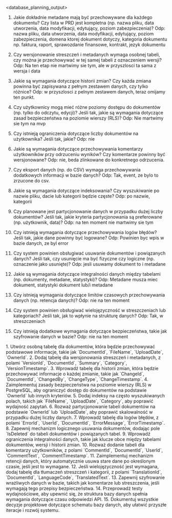 <database_planning_output>
<pytania>
1. Jakie dokładnie metadane mają być przechowywane dla każdego dokumentu? Czy lista w PRD jest kompletna (np. nazwa pliku, data utworzenia, data modyfikacji, edytujący, poziom zabezpieczenia)?
Odp: nazwa pliku, data utworzenia, data modyfikacji, edytujący, poziom zabezpieczenia, domena ktorej dokument dotyczy, kategoria dokumentu np. faktura, raport, sprawozdanie finansowe, kontrakt, jezyk dokumentu

2. Czy wersjonowanie streszczeń i metadanych wymaga osobnej tabeli, czy można je przechowywać w tej samej tabeli z oznaczeniem wersji?
Odp: Na ten etap nie martwimy sie tym, ale w przyszlosci ta sama z wersja i data

3. Jakie są wymagania dotyczące historii zmian? Czy każda zmiana powinna być zapisywana z pełnym zestawem danych, czy tylko różnice?
Odp: w przyszlosci z pelnym zestawem danych, teraz omijamy ten punkt.

4. Czy użytkownicy mogą mieć różne poziomy dostępu do dokumentów (np. tylko do odczytu, edycji)? Jeśli tak, jakie są wymagania dotyczące zasad bezpieczeństwa na poziomie wierszy (RLS)?
Odp: Nie martwimy sie tym na mvp

5. Czy istnieją ograniczenia dotyczące liczby dokumentów na użytkownika? Jeśli tak, jakie?
Odp: nie

6. Jakie są wymagania dotyczące przechowywania komentarzy użytkowników przy odrzuceniu wyników? Czy komentarze powinny być wersjonowane?
Odp: nie, beda zlinkowane do konkretnego odrzucenia.

7. Czy eksport danych (np. do CSV) wymaga przechowywania dodatkowych informacji w bazie danych? 
Odp: Tak, event, ze bylo to zrzucone do csv.

8. Jakie są wymagania dotyczące indeksowania? Czy wyszukiwanie po nazwie pliku, dacie lub kategorii będzie częste?
Odp: po nazwie, kategorii

9. Czy planowane jest partycjonowanie danych w przypadku dużej liczby dokumentów? Jeśli tak, jakie kryteria partycjonowania są preferowane (np. użytkownik, data)?
Odp: na ten moment nie martwimy sie tym

10. Czy istnieją wymagania dotyczące przechowywania logów błędów? Jeśli tak, jakie dane powinny być logowane?
Odp: Powinien byc wpis w bazie danych, ze byl error

11. Czy system powinien obsługiwać usuwanie dokumentów i powiązanych danych? Jeśli tak, czy usunięcie ma być fizyczne czy logiczne (np. oznaczenie jako usunięte)?
Odp: jesli usuwamy dokument to i metadane

12. Jakie są wymagania dotyczące integralności danych między tabelami (np. dokumenty, metadane, statystyki)?
Odp: Metadane musza miec dokument, statystyki dokument lub/i metadane

13. Czy istnieją wymagania dotyczące limitów czasowych przechowywania danych (np. retencja danych)?
Odp: nie na ten moment

14. Czy system powinien obsługiwać wielojęzyczność w streszczeniach lub kategoriach? Jeśli tak, jak to wpłynie na strukturę danych?
Odp: Tak, w streszczeniach 

15. Czy istnieją dodatkowe wymagania dotyczące bezpieczeństwa, takie jak szyfrowanie danych w bazie?
Odp: nie na ten moment

</pytania>

<rekomendacje>
1. Utwórz osobną tabelę dla dokumentów, która będzie przechowywać podstawowe informacje, takie jak `DocumentId`, `FileName`, `UploadDate`, `OwnerId`.
2. Dodaj tabelę dla wersjonowania streszczeń i metadanych, z polami `VersionId`, `DocumentId`, `Summary`, `Category`, `VersionTimestamp`.
3. Wprowadź tabelę dla historii zmian, która będzie przechowywać informacje o każdej zmianie, takie jak `ChangeId`, `DocumentId`, `ChangedBy`, `ChangeType`, `ChangeTimestamp`.
4. Zaimplementuj zasady bezpieczeństwa na poziomie wierszy (RLS) w PostgreSQL, aby ograniczyć dostęp do dokumentów na podstawie `OwnerId` lub innych kryteriów.
5. Dodaj indeksy na często wyszukiwanych polach, takich jak `FileName`, `UploadDate`, `Category`, aby poprawić wydajność zapytań.
6. Rozważ partycjonowanie tabeli dokumentów na podstawie `OwnerId` lub `UploadDate`, aby poprawić skalowalność w przypadku dużej liczby danych.
7. Wprowadź tabelę dla logów błędów, z polami `ErrorId`, `UserId`, `DocumentId`, `ErrorMessage`, `ErrorTimestamp`.
8. Zapewnij mechanizm logicznego usuwania dokumentów, dodając pole `IsDeleted` do tabeli dokumentów i powiązanych tabel.
9. Wprowadź ograniczenia integralności danych, takie jak klucze obce między tabelami dokumentów, wersji i historii zmian.
10. Rozważ dodanie tabeli dla komentarzy użytkowników, z polami `CommentId`, `DocumentId`, `UserId`, `CommentText`, `CommentTimestamp`.
11. Zaimplementuj mechanizm retencji danych, który automatycznie usuwa stare dane po określonym czasie, jeśli jest to wymagane.
12. Jeśli wielojęzyczność jest wymagana, dodaj tabelę dla tłumaczeń streszczeń i kategorii, z polami `TranslationId`, `DocumentId`, `LanguageCode`, `TranslatedText`.
13. Zapewnij szyfrowanie wrażliwych danych w bazie, takich jak komentarze lub streszczenia, jeśli wymagają tego przepisy bezpieczeństwa.
14. Przeprowadź testy wydajnościowe, aby upewnić się, że struktura bazy danych spełnia wymagania dotyczące czasu odpowiedzi API.
15. Dokumentuj wszystkie decyzje projektowe dotyczące schematu bazy danych, aby ułatwić przyszłe iteracje i rozwój systemu.

</rekomendacje>
</database_planning_output>